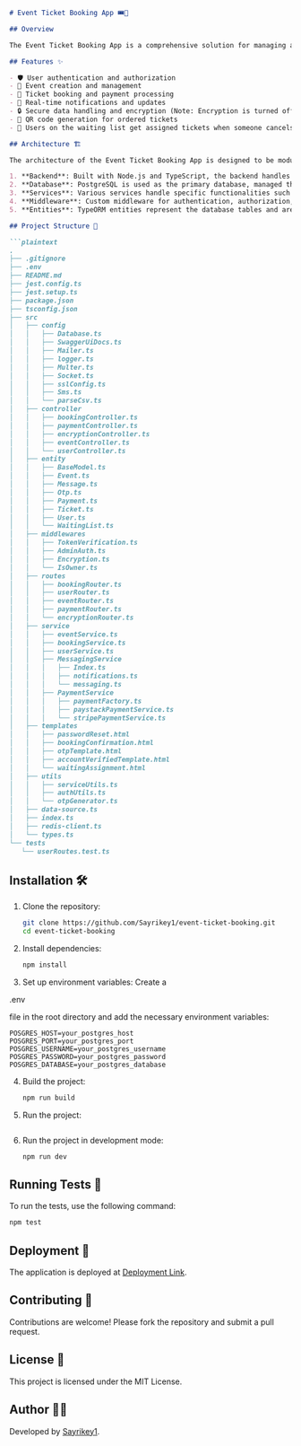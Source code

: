 ```markdown
# Event Ticket Booking App 🎟️🎉

## Overview

The Event Ticket Booking App is a comprehensive solution for managing and booking tickets for various events. Built with TypeScript, Node.js, TypeORM, and PostgreSQL, this application provides a robust and scalable platform for event organizers and attendees.

## Features ✨

- 🛡️ User authentication and authorization
- 📅 Event creation and management
- 🎫 Ticket booking and payment processing
- 🔔 Real-time notifications and updates
- 🔒 Secure data handling and encryption (Note: Encryption is turned off to make API calls easier)
- 📱 QR code generation for ordered tickets
- 🔄 Users on the waiting list get assigned tickets when someone cancels

## Architecture 🏗️

The architecture of the Event Ticket Booking App is designed to be modular and scalable. The main components include:

1. **Backend**: Built with Node.js and TypeScript, the backend handles all the business logic, data processing, and API endpoints.
2. **Database**: PostgreSQL is used as the primary database, managed through TypeORM for object-relational mapping.
3. **Services**: Various services handle specific functionalities such as user management, event management, booking, and payment processing.
4. **Middleware**: Custom middleware for authentication, authorization, and encryption ensures secure and efficient request handling.
5. **Entities**: TypeORM entities represent the database tables and are used for data manipulation and querying.

## Project Structure 📂

```plaintext
.
├── .gitignore
├── .env
├── README.md
├── jest.config.ts
├── jest.setup.ts
├── package.json
├── tsconfig.json
├── src
│   ├── config
│   │   ├── Database.ts
│   │   ├── SwaggerUiDocs.ts
│   │   ├── Mailer.ts
│   │   ├── logger.ts
│   │   ├── Multer.ts
│   │   ├── Socket.ts
│   │   ├── sslConfig.ts
│   │   ├── Sms.ts
│   │   └── parseCsv.ts
│   ├── controller
│   │   ├── bookingController.ts
│   │   ├── paymentController.ts
│   │   ├── encryptionController.ts
│   │   ├── eventController.ts
│   │   └── userController.ts
│   ├── entity
│   │   ├── BaseModel.ts
│   │   ├── Event.ts
│   │   ├── Message.ts
│   │   ├── Otp.ts
│   │   ├── Payment.ts
│   │   ├── Ticket.ts
│   │   ├── User.ts
│   │   └── WaitingList.ts
│   ├── middlewares
│   │   ├── TokenVerification.ts
│   │   ├── AdminAuth.ts
│   │   ├── Encryption.ts
│   │   └── IsOwner.ts
│   ├── routes
│   │   ├── bookingRouter.ts
│   │   ├── userRouter.ts
│   │   ├── eventRouter.ts
│   │   ├── paymentRouter.ts
│   │   └── encryptionRouter.ts
│   ├── service
│   │   ├── eventService.ts
│   │   ├── bookingService.ts
│   │   ├── userService.ts
│   │   ├── MessagingService
│   │   │   ├── Index.ts
│   │   │   ├── notifications.ts
│   │   │   └── messaging.ts
│   │   ├── PaymentService
│   │   │   ├── paymentFactory.ts
│   │   │   ├── paystackPaymentService.ts
│   │   │   └── stripePaymentService.ts
│   ├── templates
│   │   ├── passwordReset.html
│   │   ├── bookingConfirmation.html
│   │   ├── otpTemplate.html
│   │   ├── accountVerifiedTemplate.html
│   │   └── waitingAssignment.html
│   ├── utils
│   │   ├── serviceUtils.ts
│   │   ├── authUtils.ts
│   │   └── otpGenerator.ts
│   ├── data-source.ts
│   ├── index.ts
│   ├── redis-client.ts
│   └── types.ts
└── tests
   └── userRoutes.test.ts
```

## Installation 🛠️

1. Clone the repository:
   ```bash
   git clone https://github.com/Sayrikey1/event-ticket-booking.git
   cd event-ticket-booking
   ```

2. Install dependencies:
   ```bash
   npm install
   ```

3. Set up environment variables:
   Create a 

.env

 file in the root directory and add the necessary environment variables:
   ```plaintext
   POSGRES_HOST=your_postgres_host
   POSGRES_PORT=your_postgres_port
   POSGRES_USERNAME=your_postgres_username
   POSGRES_PASSWORD=your_postgres_password
   POSGRES_DATABASE=your_postgres_database
   ```

4. Build the project:
   ```bash
   npm run build
   ```

5. Run the project:
   ```bash
   ```

6. Run the project in development mode:
   ```bash
   npm run dev
   ```

## Running Tests 🧪

To run the tests, use the following command:
```bash
npm test
```

## Deployment 🚀

The application is deployed at [Deployment Link](https://event-booking-app-wpjp.onrender.com/api/docs/).

## Contributing 🤝

Contributions are welcome! Please fork the repository and submit a pull request.

## License 📄

This project is licensed under the MIT License.

## Author 👨‍💻

Developed by [Sayrikey1](https://github.com/Sayrikey1).
```